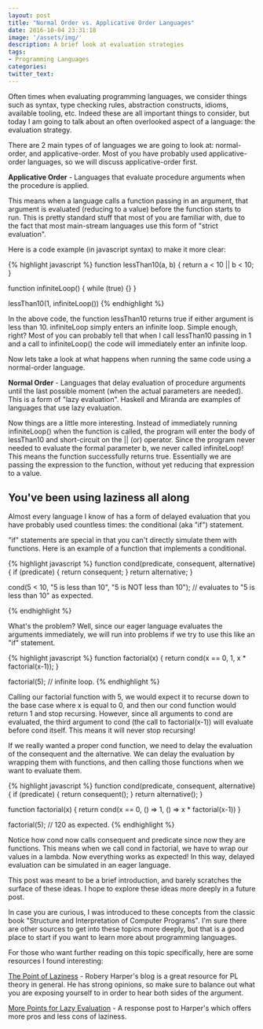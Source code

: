 ```yaml
---
layout: post
title: "Normal Order vs. Applicative Order Languages"
date: 2016-10-04 23:31:18
image: '/assets/img/'
description: A brief look at evaluation strategies
tags:
- Programming Languages
categories:
twitter_text:
---
```


Often times when evaluating programming languages, we consider things such as syntax, type checking rules, abstraction constructs, idioms, available tooling, etc. Indeed these are all important things to consider, but today I am going to talk about an often overlooked aspect of a language: the evaluation strategy.

There are 2 main types of of languages we are going to look at: normal-order, and applicative-order. Most of you have probably used applicative-order languages, so we will discuss applicative-order first.

<b>Applicative Order</b> - Languages that evaluate procedure arguments when the procedure is applied.

This means when a language calls a function passing in an argument, that argument is evaluated (reducing to a value) before the function starts to run. This is pretty standard stuff that most of you are familiar with, due to the fact that most main-stream languages use this form of "strict evaluation".

Here is a code example (in javascript syntax) to make it more clear:

{% highlight javascript %}
function lessThan10(a, b) {
  return a < 10 || b < 10;
}

function infiniteLoop() {
  while (true) {}
}

lessThan10(1, infiniteLoop())
{% endhighlight %}

In the above code, the function lessThan10 returns true if either argument is less than 10. infiniteLoop simply enters an infinite loop. Simple enough, right? Most of you can probably tell that when I call lessThan10 passing in 1 and a call to infiniteLoop() the code will immediately enter an infinite loop.

Now lets take a look at what happens when running the same code using a normal-order language.

<b>Normal Order</b> - Languages that delay evaluation of procedure arguments until the last possible moment (when the actual parameters are needed). This is a form of "lazy evaluation". Haskell and Miranda are examples of languages that use lazy evaluation.

Now things are a little more interesting. Instead of immediately running infiniteLoop() when the function is called, the program will enter the body of lessThan10 and short-circuit on the \|\| (or) operator. Since the program never needed to evaluate the formal parameter b, we never called infiniteLoop! This means the function successfully returns true. Essentially we are passing the expression to the function, without yet reducing that expression to a value.

## You've been using laziness all along

Almost every language I know of has a form of delayed evaluation that you have probably used countless times: the conditional (aka "if") statement. 

"if" statements are special in that you can't directly simulate them with functions. Here is an example of a function that implements a conditional.

{% highlight javascript %}
function cond(predicate, consequent, alternative) {
  if (predicate) {
    return consequent;
  }
  return alternative;
}

cond(5 < 10, "5 is less than 10", "5 is NOT less than 10");
// evaluates to "5 is less than 10" as expected.

{% endhighlight %}

What's the problem? Well, since our eager language evaluates the arguments immediately, we will run into problems if we try to use this like an "if" statement.

{% highlight javascript %}
function factorial(x) {
  return cond(x == 0, 1, x * factorial(x-1));
}

factorial(5); // infinite loop.
{% endhighlight %}

Calling our factorial function with 5, we would expect it to recurse down to the base case where x is equal to 0, and then our cond function would return 1 and stop recursing. However, since all arguments to cond are evaluated, the third argument to cond (the call to factorial(x-1)) will evaluate before cond itself. This means it will never stop recursing!

If we really wanted a proper cond function, we need to delay the evaluation of the consequent and the alternative. We can delay the evaluation by wrapping them with functions, and then calling those functions when we want to evaluate them.

{% highlight javascript %}
function cond(predicate, consequent, alternative) {
  if (predicate) {
    return consequent();
  }
  return alternative();
}

function factorial(x) {
  return cond(x == 0, () => 1, () => x * factorial(x-1))
}

factorial(5); // 120 as expected.
{% endhighlight %}

Notice how cond now calls consequent and predicate since now they are functions. This means when we call cond in factorial, we have to wrap our values in a lambda. Now everything works as expected! In this way, delayed evaluation can be simulated in an eager language.

This post was meant to be a brief introduction, and barely scratches the surface of these ideas. I hope to explore these ideas more deeply in a future post.

In case you are curious, I was introduced to these concepts from the classic book "Structure and Interpretation of Computer Programs". I'm sure there are other sources to get into these topics more deeply, but that is a good place to start if you want to learn more about programming languages. 

For those who want further reading on this topic specifically, here are some resources I found interesting:


[The Point of Laziness][harper] - Robery Harper's blog is a great resource for PL theory in general. He has strong opinions, so make sure to balance out what you are exposing yourself to in order to hear both sides of the argument.

[More Points for Lazy Evaluation][augustss] - A response post to Harper's which offers more pros and less cons of laziness.

[augustss]: http://augustss.blogspot.com/2011/05/more-points-for-lazy-evaluation-in.html
[harper]: https://existentialtype.wordpress.com/2011/04/24/the-real-point-of-laziness/
